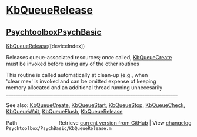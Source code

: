 # [KbQueueRelease](KbQueueRelease)
## [Psychtoolbox](Psychtoolbox)[PsychBasic](PsychBasic)

 [KbQueueRelease](KbQueueRelease)([deviceIndex])  
  
 Releases queue-associated resources; once called, [KbQueueCreate](KbQueueCreate)  
 must be invoked before using any of the other routines  
  
 This routine is called automatically at clean-up (e.g., when   
 'clear mex' is invoked and can be omitted expense of keeping   
 memory allocated and an additional thread running unnecesarily  
\_\_\_\_\_\_\_\_\_\_\_\_\_\_\_\_\_\_\_\_\_\_\_\_\_\_\_\_\_\_\_\_\_\_\_\_\_\_\_\_\_\_\_\_\_\_\_\_\_\_\_\_\_\_\_\_\_\_\_\_\_\_\_\_\_\_\_\_\_\_\_\_\_  
  
 See also: [KbQueueCreate](KbQueueCreate), [KbQueueStart](KbQueueStart), [KbQueueStop](KbQueueStop), [KbQueueCheck](KbQueueCheck),  
            [KbQueueWait](KbQueueWait), [KbQueueFlush](KbQueueFlush), [KbQueueRelease](KbQueueRelease)  




<div class="code_header" style="text-align:right;">
  <span style="float:left;">Path&nbsp;&nbsp;</span> <span class="counter">Retrieve <a href=
  "https://raw.github.com/Psychtoolbox-3/Psychtoolbox-3/beta/Psychtoolbox/PsychBasic/KbQueueRelease.m">current version from GitHub</a> | View <a href=
  "https://github.com/Psychtoolbox-3/Psychtoolbox-3/commits/beta/Psychtoolbox/PsychBasic/KbQueueRelease.m">changelog</a></span>
</div>
<div class="code">
  <code>Psychtoolbox/PsychBasic/KbQueueRelease.m</code>
</div>

